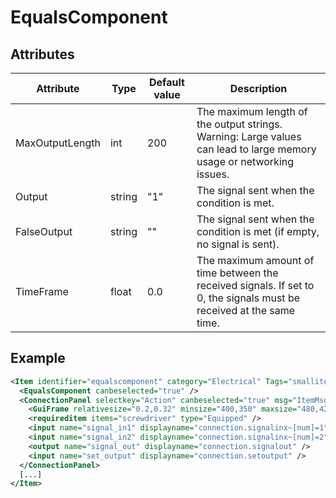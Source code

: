 # EqualsComponent


## Attributes

| Attribute|Type|Default value|Description |
| ---|---|---|--- |
| MaxOutputLength|int|200|The maximum length of the output strings. Warning: Large values can lead to large memory usage or networking issues. |
| Output|string|"1"|The signal sent when the condition is met. |
| FalseOutput|string|""|The signal sent when the condition is met (if empty, no signal is sent). |
| TimeFrame|float|0.0|The maximum amount of time between the received signals. If set to 0, the signals must be received at the same time. |



## Example
```xml
<Item identifier="equalscomponent" category="Electrical" Tags="smallitem,logic" maxstacksize="8" linkable="false" cargocontaineridentifier="metalcrate" scale="0.5" impactsoundtag="impact_metal_light" isshootable="true">
  <EqualsComponent canbeselected="true" />
  <ConnectionPanel selectkey="Action" canbeselected="true" msg="ItemMsgRewireScrewdriver" hudpriority="10">
    <GuiFrame relativesize="0.2,0.32" minsize="400,350" maxsize="480,420" anchor="Center" style="ConnectionPanel" />
    <requireditem items="screwdriver" type="Equipped" />
    <input name="signal_in1" displayname="connection.signalinx~[num]=1" />
    <input name="signal_in2" displayname="connection.signalinx~[num]=2" />
    <output name="signal_out" displayname="connection.signalout" />
    <input name="set_output" displayname="connection.setoutput" />
  </ConnectionPanel>
  [...]
</Item>
```

